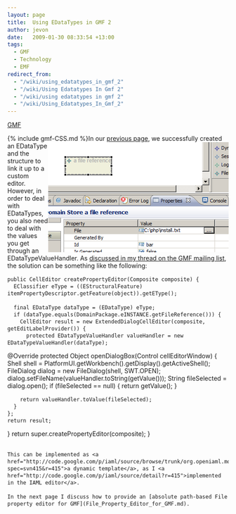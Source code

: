 ```yaml
---
layout: page
title:  Using EDataTypes in GMF 2
author: jevon
date:   2009-01-30 08:33:54 +13:00
tags:
  - GMF
  - Technology
  - EMF
redirect_from:
  - "/wiki/using_edatatypes_in_gmf_2"
  - "/wiki/Using Edatatypes In Gmf 2"
  - "/wiki/using edatatypes in gmf 2"
  - "/wiki/Using_Edatatypes_In_Gmf_2"
---
```


[GMF](GMF.md)

{% include gmf-CSS.md %}<img src="/img/gmf/edatatype-2.png" align="right" class="gmf">In our [previous page](using-edatatypes-in-GMF.md), we successfully created an EDataType and the structure to link it up to a custom editor. However, in order to deal with EDataTypes, you also need to deal with the values you get through an EDataTypeValueHandler. As <a href="http://dev.eclipse.org/newslists/news.eclipse.modeling.gmf/msg16435.html">discussed in my thread on the GMF mailing list</a>, the solution can be something like the following:

```
public CellEditor createPropertyEditor(Composite composite) {
  EClassifier eType = ((EStructuralFeature) itemPropertyDescriptor.getFeature(object)).getEType();

  final EDataType dataType = (EDataType) eType;
  if (dataType.equals(DomainPackage.eINSTANCE.getFileReference())) {
    CellEditor result = new ExtendedDialogCellEditor(composite, getEditLabelProvider()) {
      protected EDataTypeValueHandler valueHandler = new EDataTypeValueHandler(dataType);
``````
@Override
      protected Object openDialogBox(Control cellEditorWindow) {
        Shell shell = PlatformUI.getWorkbench().getDisplay().getActiveShell();
        FileDialog dialog = new FileDialog(shell, SWT.OPEN);
        dialog.setFileName(valueHandler.toString(getValue()));
        String fileSelected = dialog.open();
        if (fileSelected == null) {
          return getValue();
        }

        return valueHandler.toValue(fileSelected);
      }
    };
    return result;
  }
  return super.createPropertyEditor(composite);
}
```

This can be implemented as <a href="http://code.google.com/p/iaml/source/browse/trunk/org.openiaml.model/templates/aspects/xpt/propsheet/PropertySection.xpt?spec=svn415&r=415">a dynamic template</a>, as I <a href="http://code.google.com/p/iaml/source/detail?r=415">implemented in the IAML editor</a>.

In the next page I discuss how to provide an [absolute path-based File property editor for GMF](File_Property_Editor_for_GMF.md).
